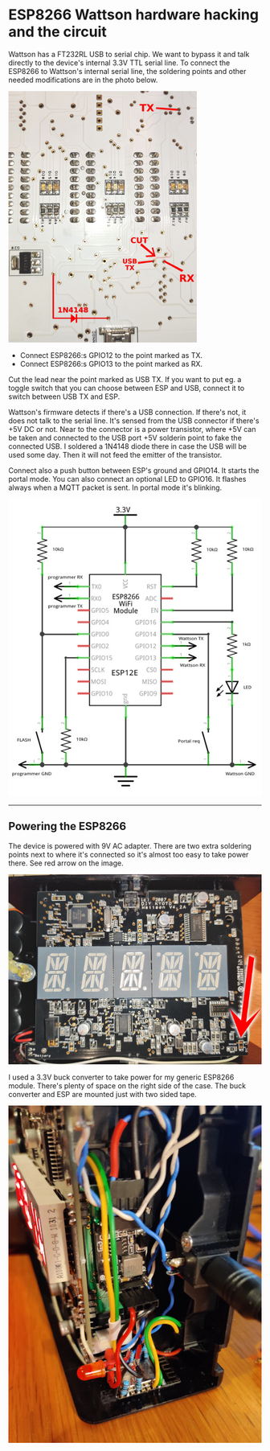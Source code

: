 # ESP8266 Wattson hardware hacking and the circuit

Wattson has a FT232RL USB to serial chip. We want to bypass it and talk directly to the device's 
internal 3.3V TTL serial line. To connect the ESP8266 to Wattson's internal serial line, the soldering 
points and other needed modifications are in the photo below.

![wattson_board_under2_small.jpg](images/wattson_board_under2_small.jpg)

- Connect ESP8266:s GPIO12 to the point marked as TX.
- Connect ESP8266:s GPIO13 to the point marked as RX.

Cut the lead near the point marked as USB TX. If you want to put eg. a toggle switch that you can choose
between ESP and USB, connect it to switch between USB TX and ESP.

Wattson's firmware detects if there's a USB connection. If there's not, it does not talk to the serial 
line. It's sensed from the USB connector if there's +5V DC or not. Near to the connector is a power 
transistor, where +5V can be taken and connected to the USB port +5V solderin point to fake the connected 
USB. I soldered a 1N4148 diode there in case the USB will be used some day. Then it will not feed the 
emitter of the transistor.

Connect also a push button between ESP's ground and GPIO14. It starts the portal mode. You can also 
connect an optional LED to GPIO16. It flashes always when a MQTT packet is sent. In portal mode it's 
blinking.

![esp8266_wattson_schema.jpg](images/esp8266_wattson_schema.jpg)

----------

## Powering the ESP8266

The device is powered with 9V AC adapter. There are two extra soldering points next to where it's connected
so it's almost too easy to take power there. See red arrow on the image.

![wattson_board.jpg](images/wattson_board.jpg)

I used a 3.3V buck converter to take power for my generic ESP8266 module. There's plenty of space on
the right side of the case. The buck converter and ESP are mounted just with two sided tape.

![wattson_and_esp_small.jpg](images/wattson_and_esp_small.jpg)


